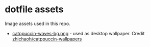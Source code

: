 # dotfile assets

Image assets used in this repo.

- [catppuccin-waves-bg.png](./catppuccin-waves-bg.png) - used as desktop
  wallpaper. Credit
  [zhichaoh/catppuccin-wallpapers](https://github.com/zhichaoh/catppuccin-wallpapers/blob/main/waves/cat-waves.png)
